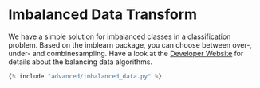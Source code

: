 <h1>Imbalanced Data Transform</h1>
<div class="photon-docu-header">
    <p>
        We have a simple solution for imbalanced classes in a classification problem. 
    Based on the imblearn package, you can choose between over-, under- and combinesampling. 
    Have a look at the <a href="https://imbalanced-learn.readthedocs.io/en/stable/index.html" target="_blank"> Developer Website</a> for
        details  about the balancing data algorithms. 
    </p>
</div>

``` python
{% include "advanced/imbalanced_data.py" %} 
```

